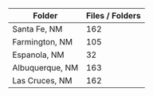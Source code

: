 | Folder          |   Files / Folders |
|-----------------|-------------------|
| Santa Fe, NM    |               162 |
| Farmington, NM  |               105 |
| Espanola, NM    |                32 |
| Albuquerque, NM |               163 |
| Las Cruces, NM  |               162 |